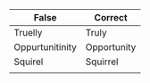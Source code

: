 
| False           | Correct     |
| --------------- | ----------- |
| Truelly         | Truly       |
| Oppurtunitinity | Opportunity |
| Squirel         | Squirrel    |
|                 |             |
